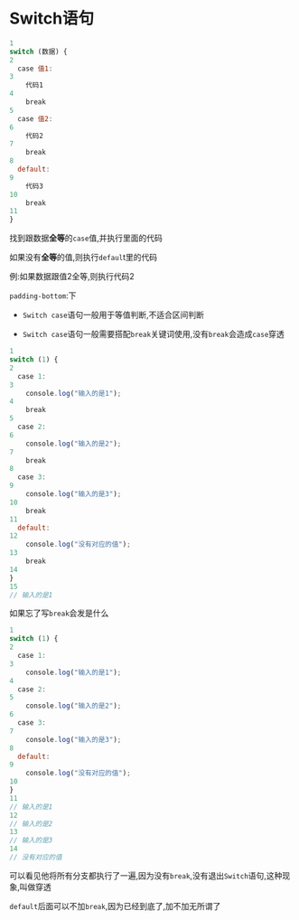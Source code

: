 # Switch语句

```js
1
switch (数据) {
2
  case 值1:
3
    代码1
4
    break
5
  case 值2:
6
    代码2
7
    break
8
  default:
9
    代码3
10
    break
11
}
```

找到跟数据**全等**的`case`值,并执行里面的代码

如果没有**全等**的值,则执行`defaul`t里的代码

例:如果数据跟值2全等,则执行代码2

`padding-bottom`:下

* `Switch case`语句一般用于等值判断,不适合区间判断

* `Switch case`语句一般需要搭配`break`关键词使用,没有`break`会造成`case`穿透

```js
1
switch (1) {
2
  case 1:
3
    console.log("输入的是1");
4
    break
5
  case 2:
6
    console.log("输入的是2");
7
    break
8
  case 3:
9
    console.log("输入的是3");
10
    break
11
  default:
12
    console.log("没有对应的值");
13
    break
14
}
15
// 输入的是1
```

如果忘了写`break`会发是什么

```js
1
switch (1) {
2
  case 1:
3
    console.log("输入的是1");
4
  case 2:
5
    console.log("输入的是2");
6
  case 3:
7
    console.log("输入的是3");
8
  default:
9
    console.log("没有对应的值");
10
}
11
// 输入的是1
12
// 输入的是2
13
// 输入的是3
14
// 没有对应的值
```

可以看见他将所有分支都执行了一遍,因为没有`break`,没有退出`Switch`语句,这种现象,叫做穿透

`default`后面可以不加`break`,因为已经到底了,加不加无所谓了
